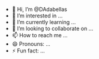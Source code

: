 - 👋 Hi, I’m @DAdabellas
- 👀 I’m interested in ...
- 🌱 I’m currently learning ...
- 💞️ I’m looking to collaborate on ...
- 📫 How to reach me ...
- 😄 Pronouns: ...
- ⚡ Fun fact: ...

<!---
DAdabellas/DAdabellas is a ✨ special ✨ repository because its `
![I am Artificial Intelligence - Adabellas LLC](c3dedd51-e752-49ba-b8d1-952db23f4514.webp)
![super computer](https://github.com/DAdabellas/DAdabellas/assets/165843431/ad2065c9-6b05-459a-998b-e8832138ec3b)
<!DOCTYPE html> 

<html lang="en"> 

<head> 

    <meta charset="UTF-8"> 

    <meta name="viewport" content="width=device-width, initial-scale=1.0"> 

    <title>Fit Hub - Disappearing Hat</title> 

    <link rel="stylesheet" href="style.css"> 

</head> 

<body> 

 

<div id="hat" class="hide"> 

    <img src="hat.png" alt="Reward Hat" width="100"> 

</div> 

 

<button onclick="showHat()">Complete Daily Goal</button> 

 

<script src="script.js"></script> 

</body> 

</html> 

 

CSS (Style) 

 

Use CSS for basic styling and to initially hide the hat. 

 

/* style.css */ 

#hat { 

    text-align: center; 

    margin: 20px; 

} 

 

.hide { 

    display: none; 

} 


// script.js 

 

function showHat() { 

    var hat = document.getElementById("hat"); 

    hat.classList.remove("hide"); // Show the hat 

 

    // Hide the hat after 5 seconds 

    setTimeout(function() { 

        hat.classList.add("hide"); 

    }, 5000); 

 

    // Hide the hat if clicked 

    hat.addEventListener("click", function() { 

        hat.classList.add("hide"); 

    }); 

} 
 import requests

# Mock function to represent API call to get the current Bitcoin price
def get_current_bitcoin_price():
    # This would be replaced with actual API requests to the cryptocurrency exchange
    return requests.get("https://api.exchange.com/v1/price/btc").json()['price']

# Mock function to represent API call to buy Bitcoin
def buy_bitcoin(amount):
    print(f"Buying {amount} worth of Bitcoin.")
    # This would be replaced with actual API requests to the cryptocurrency exchange

# Mock function to represent API call to sell Bitcoin
def sell_bitcoin(amount):
    print(f"Selling {amount} worth of Bitcoin.")
    # This would be replaced with actual API requests to the cryptocurrency exchange

def simple_trading_strategy():
    current_price = get_current_bitcoin_price()
    if current_price < 50000:  # Example condition
        buy_bitcoin(100)  # Buy $100 worth of Bitcoin
    elif current_price > 60000:  # Example condition
        sell_bitcoin(100)  # Sell $100 worth of Bitcoin

# Main loop that checks the price every hour (as an example)
if __name__ == "__main__":
    import time
    while True:
        simple_trading_strategy()
        time.sleep(3600)  # Sleep for 1 hour
